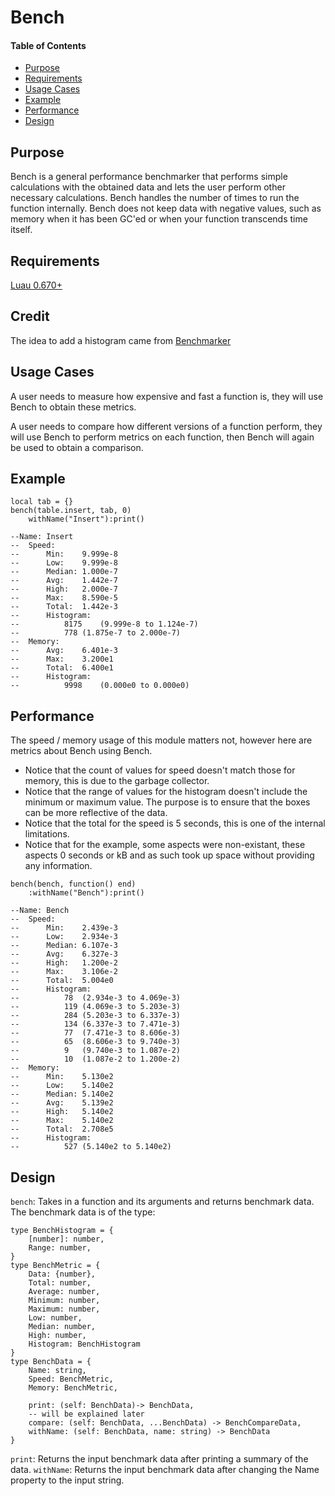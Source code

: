 # Bench

#### Table of Contents
- [Purpose](#purpose)
- [Requirements](#requirements)
- [Usage Cases](#usage-cases)
- [Example](#example)
- [Performance](#performance)
- [Design](#design)

## Purpose

Bench is a general performance benchmarker that performs simple calculations with the obtained data and lets the user perform other necessary calculations.  Bench handles the number of times to run the function internally.  Bench does not keep data with negative values, such as memory when it has been GC'ed or when your function transcends time itself.  

## Requirements
[Luau 0.670+](https://github.com/luau-lang/luau/releases)

## Credit
The idea to add a histogram came from [Benchmarker](https://boatbomber.itch.io/benchmarker)

## Usage Cases
A user needs to measure how expensive and fast a function is, they will use Bench to obtain these metrics.

A user needs to compare how different versions of a function perform, they will use Bench to perform metrics on each function, then Bench will again be used to obtain a comparison.

## Example
```luau
local tab = {}
bench(table.insert, tab, 0)
	withName("Insert"):print()

--Name: Insert
--	Speed: 
--		Min:	9.999e-8
--		Low:	9.999e-8
--		Median:	1.000e-7
--		Avg:	1.442e-7
--		High:	2.000e-7
--		Max:	8.590e-5
--		Total:	1.442e-3
--		Histogram:
--			8175	(9.999e-8 to 1.124e-7)
--			778	(1.875e-7 to 2.000e-7)
--	Memory: 
--		Avg:	6.401e-3
--		Max:	3.200e1
--		Total:	6.400e1
--		Histogram:
--			9998	(0.000e0 to 0.000e0)
```

## Performance

The speed / memory usage of this module matters not, however here are metrics about Bench using Bench.  

 * Notice that the count of values for speed doesn't match those for memory, this is due to the garbage collector.  
 * Notice that the range of values for the histogram doesn't include the minimum or maximum value.  The purpose is to ensure that the boxes can be more reflective of the data.  
 * Notice that the total for the speed is 5 seconds, this is one of the internal limitations.  
 * Notice that for the example, some aspects were non-existant, these aspects 0 seconds or kB and as such took up space without providing any information.  

```luau
bench(bench, function() end)
	:withName("Bench"):print()

--Name: Bench
--	Speed: 
--		Min:	2.439e-3
--		Low:	2.934e-3
--		Median:	6.107e-3
--		Avg:	6.327e-3
--		High:	1.200e-2
--		Max:	3.106e-2
--		Total:	5.004e0
--		Histogram:
--			78	(2.934e-3 to 4.069e-3)
--			119	(4.069e-3 to 5.203e-3)
--			284	(5.203e-3 to 6.337e-3)
--			134	(6.337e-3 to 7.471e-3)
--			77	(7.471e-3 to 8.606e-3)
--			65	(8.606e-3 to 9.740e-3)
--			9	(9.740e-3 to 1.087e-2)
--			10	(1.087e-2 to 1.200e-2)
--	Memory: 
--		Min:	5.130e2
--		Low:	5.140e2
--		Median:	5.140e2
--		Avg:	5.139e2
--		High:	5.140e2
--		Max:	5.140e2
--		Total:	2.708e5
--		Histogram:
--			527	(5.140e2 to 5.140e2)
```

## Design

`bench`: Takes in a function and its arguments and returns benchmark data.  The benchmark data is of the type: 
```luau
type BenchHistogram = {
	[number]: number,
	Range: number,
}
type BenchMetric = {
	Data: {number},
	Total: number,
	Average: number,
	Minimum: number,
	Maximum: number,
	Low: number,
	Median: number,
	High: number,
	Histogram: BenchHistogram
}
type BenchData = {
	Name: string,
	Speed: BenchMetric,
	Memory: BenchMetric,

	print: (self: BenchData)-> BenchData,
	-- will be explained later
	compare: (self: BenchData, ...BenchData) -> BenchCompareData,
	withName: (self: BenchData, name: string) -> BenchData
}
```
`print`: Returns the input benchmark data after printing a summary of the data.
`withName`: Returns the input benchmark data after changing the Name property to the input string.

